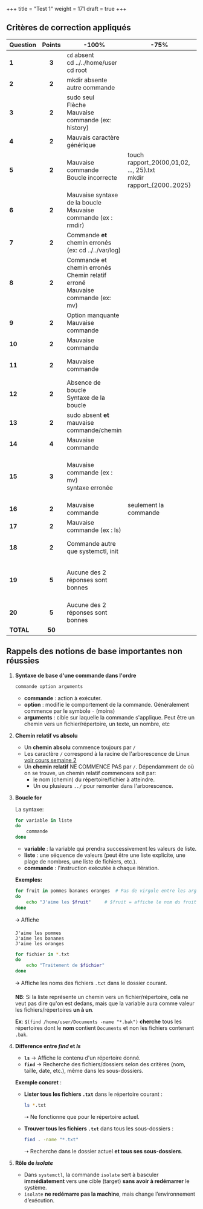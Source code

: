 +++
title = "Test 1"
weight = 171
draft = true
+++

## Critères de correction appliqués

| Question | Points | -100% | -75% | -50% | -25% | Réponses |
|----------|:--------:|--------|--------|--------|--------|----------|
| **1** | **3** | `cd` absent <br>cd ../../home/user<br>cd root| | cd /home/user <br> cd /home <br>~ |  | cd ~ |
| **2** | **2** | mkdir absente <br> autre commande | | mkdir /home/user/projets/python/scripts <br> mkdir projets/python/scripts | mkdir -p /home/user/projets/python/scripts | mkdir -p projets/python/scripts |
| **3** | **2** | sudo seul <br>Flèche <br> Mauvaise commande (ex: history)| | history !sudo | | !sudo <br> sud tab |
| **4** | **2** | Mauvais caractère générique | | find -name <br> pas assez de `?` | 8 `?` | ls log?????.txt <br> ls-l log?????.txt |
| **5** | **2** | Mauvaise commande<br> Boucle incorrecte | touch rapport_20{00,01,02, ..., 25}.txt <br> mkdir rapport_{2000..2025} | touch /rapport_20{00..25}<br> touch rapport_20{00..25} | Toutes les années<br> Extension manquante | touch rapport_{2000..2025}.txt <br> touch rapport_20{00..25}.txt |
| **6** | **2** | Mauvaise syntaxe de la boucle <br> Mauvaise commande (ex : rmdir) | | Mauvais chemin | | for i in /home/user/Documents/*.bak; do rm "$i"; done |
| **7** | **2** | Commande **et** chemin erronés (ex: cd ../../var/log)| | Mauvais chemin relatif (ex: ls ../../var/log) <br>  Mauvaise commande et bon chemin (ex: cd /var/log)| | ls /var/log <br> ls -l /var/log |
| **8** | **2** | Commande et chemin erronés <br>Chemin relatif erroné<br> Mauvaise commande (ex: mv)| | cd /home/user/Documents/projets/developpement/scripts<br>cd /developpement/scripts | | cd developpement/scripts |
| **9** | **2** | Option manquante<br> Mauvaise commande | | head -15 data.csv | | head -n 15 data.csv <br> head data.csv -n 15 |
| **10** | **2** | Mauvaise commande | | tail -n 10 data.csv <br> tail 10 data.csv| | tail data.csv | 
| **11** | **2** | Mauvaise commande | | history !-2 <br> history !49<br> history 49| | !-2<br> !49 |
| **12** | **2** | Absence de boucle<br> Syntaxe de la boucle | | Mauvaise extension<br> Mauvais chemin<br> Mauvaise commande | | for i in *.log; do echo $i; done |
| **13** | **2** | sudo absent **et** mauvaise commande/chemin| | sudo absent + rm + chemin <br>sudo présent + chemin, mais mauvaise commande (ex : rmdir) | | sudo rm /etc/secret.conf |
| **14** | **4** | Mauvaise commande | | ls *.log *.txt *.csv| | ls *.{log,txt,csv}<br> ls *{.log,.txt,.csv}|
| **15** | **3** | Mauvaise commande (ex : mv) <br> syntaxe erronée| | syntaxe `cp` inversée<br>Toutes les années<br> Extension manquante | | cp backup_{2000..2025}.tar /mnt/archives <br> cp backup_20{00..25}.tar /mnt/archives <br>cp backup_{2000..2025}.{b,t}ar /mnt/archives|
| **16** | **2** | Mauvaise commande |seulement la commande | Tous les noms <br> Extension manquante | Nombres impairs| mv config-{2,4,6,8,10}.txt configs/ |
| **17** | **2** | Mauvaise commande (ex : ls) | | Mauvais chemin<br>Commande `find` sans l’option `-name`| | find /home/user/scripts -name "*.sh" |
| **18** | **2** | Commande autre que systemctl, init | | Absence d’isolate <br>Utilisation de runlevel (init)<br> Mauvaise cible| | systemctl isolate multi-user.target<br> systemctl isolate multi-user |
| **19** | **5** | Aucune des 2 réponses sont bonnes | | 1 seule des 2 réponses est bonne|  | 1. systemctl multi-user.target: requiert un redémarrage. 2. systemctl isolate multi-user.target : ne requiert pas de redémarrage|
| **20** | **5** | Aucune des 2 réponses sont bonnes |  | 1 seule des 2 réponses est bonne | | 1. touch tests/test{1..5}.log <br>2. ls tests |
| **TOTAL** | **50** | | | | | |


## Rappels des notions de base importantes non réussies

1. **Syntaxe de base d'une commande dans l'ordre**

   ```bash
   commande option arguments
   ```

   - **commande** : action à exécuter.
   - **option** : modifie le comportement de la commande. Généralement commence par le symbole `-` (moins)
   - **arguments** : cible sur laquelle la commande s'applique. Peut être un chemin vers un fichier/répertoire, un texte, un nombre, etc

2. **Chemin relatif vs absolu**

   - Un **chemin absolu** commence toujours par `/`
   - Les caractère `/` correspond à la racine de l'arborescence de Linux [voir cours semaine 2](https://linuxh25.netlify.app/semaine2/cours/)
   - Un **chemin relatif** NE COMMENCE PAS par `/`. Dépendamment de où on se trouve, un chemin relatif commencera soit par:
      - le nom (chemin) du répertoire/fichier à atteindre.
      - Un ou plusieurs `../` pour remonter dans l'arborescence.

3. **Boucle for**

   La syntaxe:
   ```bash
   for variable in liste
   do
       commande
   done
   ```

   - **variable** : la variable qui prendra successivement les valeurs de liste.
   - **liste** : une séquence de valeurs (peut être une liste explicite, une plage de nombres, une liste de fichiers, etc.).
   - **commande** : l'instruction exécutée à chaque itération.

   **Exemples:**
   ```bash
   for fruit in pommes bananes oranges	# Pas de virgule entre les arguments
   do
       echo "J'aime les $fruit"		# $fruit = affiche le nom du fruit traité
   done
   ```
   🡪 Affiche 
   ```
   J'aime les pommes
   J'aime les bananes
   J'aime les oranges
   ```
   ```bash
   for fichier in *.txt
   do
       echo "Traitement de $fichier"
   done
   ```
   🡪 Affiche les noms des fichiers `.txt` dans le dossier courant.


   **NB**: Si la liste représente un chemin vers un fichier/répertoire, cela ne veut pas dire qu'on est dedans, mais que la variable aura comme valeur les fichiers/répertoires **un à un**.

   **Ex**: `$(find /home/user/Documents -name "*.bak")` **cherche** tous les répertoires dont le **nom** contient `Documents` et non les fichiers contenant `.bak`.

4. **Difference entre *find* et *ls*** 
 
   - **`ls`** → Affiche le contenu d'un répertoire donné.  
   - **`find`** → Recherche des fichiers/dossiers selon des critères (nom, taille, date, etc.), même dans les sous-dossiers.  

   **Exemple concret** :  
   - **Lister tous les fichiers `.txt`** dans le répertoire courant :  
     ```bash
     ls *.txt
     ```
     ➝ Ne fonctionne que pour le répertoire actuel. 
 
   - **Trouver tous les fichiers `.txt`** dans tous les sous-dossiers :  
     ```bash
     find . -name "*.txt"
     ```
     ➝ Recherche dans le dossier actuel **et tous ses sous-dossiers**.

5. **Rôle de *isolate***

   - Dans `systemctl`, la commande `isolate` sert à basculer **immédiatement** vers une cible (target) **sans avoir à redémarrer** le système.
   - `isolate` **ne redémarre pas la machine**, mais change l’environnement d’exécution.
